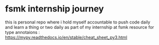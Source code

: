 # fsmk internship journey

this is personal repo where i hold myself accountable to push code daily and learn a thing or two daily as part of my internship at fsmk
resource for type annotaions : https://mypy.readthedocs.io/en/stable/cheat_sheet_py3.html
